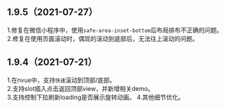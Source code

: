 ## 1.9.5（2021-07-27）
1.修复在微信小程序中，使用`safe-area-inset-bottom`后布局排布不正确的问题。  
2.修复在使用页面滚动时，偶现的滚动到底部后，无法往上滚动的问题。
## 1.9.4（2021-07-21）
1.在nvue中，支持`快速`滚动到顶部/底部。  
2.支持slot插入点击返回顶部view，并新增相关demo。  
3.支持控制下拉刷新loading是否展示旋转动画。 
4.其他细节优化。 
